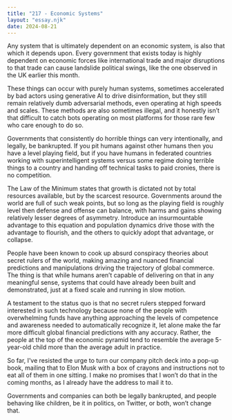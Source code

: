 ```yaml
---
title: "217 - Economic Systems"
layout: "essay.njk"
date: 2024-08-21
---
```


Any system that is ultimately dependent on an economic system, is also that which it depends upon. Every government that exists today is highly dependent on economic forces like international trade and major disruptions to that trade can cause landslide political swings, like the one observed in the UK earlier this month.

These things can occur with purely human systems, sometimes accelerated by bad actors using generative AI to drive disinformation, but they still remain relatively dumb adversarial methods, even operating at high speeds and scales. These methods are also sometimes illegal, and it honestly isn’t that difficult to catch bots operating on most platforms for those rare few who care enough to do so.

Governments that consistently do horrible things can very intentionally, and legally, be bankrupted. If you pit humans against other humans then you have a level playing field, but if you have humans in federated countries working with superintelligent systems versus some regime doing terrible things to a country and handing off technical tasks to paid cronies, there is no competition.

The Law of the Minimum states that growth is dictated not by total resources available, but by the scarcest resource. Governments around the world are full of such weak points, but so long as the playing field is roughly level then defense and offense can balance, with harms and gains showing relatively lesser degrees of asymmetry. Introduce an insurmountable advantage to this equation and population dynamics drive those with the advantage to flourish, and the others to quickly adopt that advantage, or collapse. 

People have been known to cook up absurd conspiracy theories about secret rulers of the world, making amazing and nuanced financial predictions and manipulations driving the trajectory of global commerce. The thing is that while humans aren’t capable of delivering on that in any meaningful sense, systems that could have already been built and demonstrated, just at a fixed scale and running in slow motion. 

A testament to the status quo is that no secret rulers stepped forward interested in such technology because none of the people with overwhelming funds have anything approaching the levels of competence and awareness needed to automatically recognize it, let alone make the far more difficult global financial predictions with any accuracy. Rather, the people at the top of the economic pyramid tend to resemble the average 5-year-old child more than the average adult in practice.
 
So far, I’ve resisted the urge to turn our company pitch deck into a pop-up book, mailing that to Elon Musk with a box of crayons and instructions not to eat all of them in one sitting. I make no promises that I won’t do that in the coming months, as I already have the address to mail it to. 

Governments and companies can both be legally bankrupted, and people behaving like children, be it in politics, on Twitter, or both, won’t change that.

